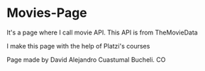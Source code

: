 # Movies-Page
It's a page where I call movie API. This API is from TheMovieData

I make this page with the help of Platzi's courses

Page made by David Alejandro Cuastumal Bucheli. CO
